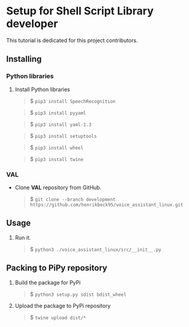 # Setup for **Shell Script Library** developer

This tutorial is dedicated for this project contributors.

## Installing

### Python libraries

1. Install Python libraries
    > $ `pip3 install SpeechRecognition`

    > $ `pip3 install pyyaml`

    > $ `pip3 install yaml-1.3`

    > $ `pip3 install setuptools`

    > $ `pip3 install wheel`

    > $ `pip3 install twine`

### **VAL**

- Clone **VAL** repository from GitHub.
    > $ `git clone --branch development https://github.com/henrikbeck95/voice_assistant_linux.git`

## Usage

1. Run it.
    > $ `python3 ./voice_assistant_linux/src/__init__.py`

## Packing to PiPy repository

1. Build the package for PyPi
    > $ `python3 setup.py sdist bdist_wheel`

1. Upload the package to PyPi repository
    > $ `twine upload dist/*`

<!--
cp ./src/speaking.sh ./build/lib/src/speaking.sh

cp ./src/settings.yml ./build/lib/src/settings.yml

cp ./src/libs/shell-script-library ./build/lib/src/libs/shell-script-library
-->